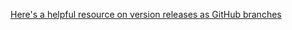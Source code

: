[Here's a helpful resource on version releases as GitHub branches](https://www.atlassian.com/git/tutorials/comparing-workflows/feature-branch-workflow)
